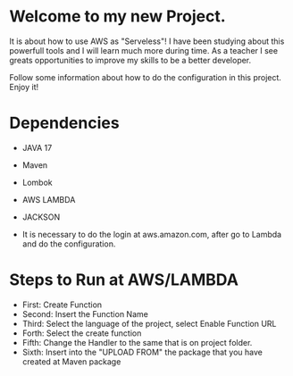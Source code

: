 # Welcome to my new Project. 
It is about how to use AWS as "Serveless"!
I have been studying about this powerfull tools and I will learn much more during time.
As a teacher I see greats opportunities to improve my skills to be a better developer. 

Follow some information about how to do the configuration in this project. Enjoy it!


# Dependencies 
- JAVA 17
- Maven
- Lombok
- AWS LAMBDA
- JACKSON

- It is necessary to do the login at aws.amazon.com, after go to Lambda and do the configuration.


# Steps to Run at AWS/LAMBDA 
- First: Create Function
- Second: Insert the Function Name
- Third: Select the language of the project, select Enable Function URL
- Forth: Select the create function
- Fifth: Change the Handler to the same that is on project folder.
- Sixth: Insert into the "UPLOAD FROM" the package that you have created at Maven package
    

